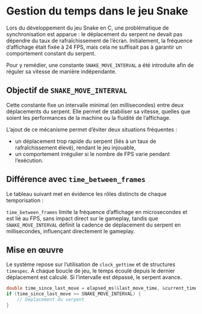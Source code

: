 # Gestion du temps dans le jeu Snake

Lors du développement du jeu Snake en C, une problématique de synchronisation est apparue : le déplacement du serpent ne devait pas dépendre du taux de rafraîchissement de l’écran. Initialement, la fréquence d’affichage était fixée à 24 FPS, mais cela ne suffisait pas à garantir un comportement constant du serpent.

Pour y remédier, une constante `SNAKE_MOVE_INTERVAL` a été introduite afin de réguler sa vitesse de manière indépendante.

## Objectif de `SNAKE_MOVE_INTERVAL`

Cette constante fixe un intervalle minimal (en millisecondes) entre deux déplacements du serpent. Elle permet de stabiliser sa vitesse, quelles que soient les performances de la machine ou la fluidité de l’affichage.

L’ajout de ce mécanisme permet d’éviter deux situations fréquentes :

- un déplacement trop rapide du serpent (liés à un taux de rafraîchissement élevé), rendant le jeu injouable,
- un comportement irrégulier si le nombre de FPS varie pendant l’exécution.

## Différence avec `time_between_frames`

Le tableau suivant met en évidence les rôles distincts de chaque temporisation :

`time_between_frames` limite la fréquence d’affichage en microsecondes et est lié au FPS, sans impact direct sur le gameplay, tandis que `SNAKE_MOVE_INTERVAL` définit la cadence de déplacement du serpent en millisecondes, influençant directement le gameplay.

## Mise en œuvre

Le système repose sur l’utilisation de `clock_gettime` et de structures `timespec`. À chaque boucle de jeu, le temps écoulé depuis le dernier déplacement est calculé. Si l’intervalle est dépassé, le serpent avance.

```c
double time_since_last_move = elapsed_ms(&last_move_time, &current_time);
if (time_since_last_move >= SNAKE_MOVE_INTERVAL) {
    // Déplacement du serpent
}
```
